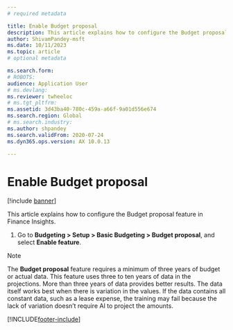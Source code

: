 ```yaml
---
# required metadata

title: Enable Budget proposal
description: This article explains how to configure the Budget proposal feature in Finance Insights.
author: ShivamPandey-msft
ms.date: 10/11/2023
ms.topic: article
# optional metadata

ms.search.form: 
# ROBOTS: 
audience: Application User
# ms.devlang: 
ms.reviewer: twheeloc
# ms.tgt_pltfrm: 
ms.assetid: 3d43ba40-780c-459a-a66f-9a01d556e674
ms.search.region: Global
# ms.search.industry: 
ms.author: shpandey
ms.search.validFrom: 2020-07-24
ms.dyn365.ops.version: AX 10.0.13

---
```

# Enable Budget proposal

[!include [banner](../includes/banner.md)]

This article explains how to configure the Budget proposal feature in Finance Insights.

1. Go to **Budgeting \> Setup \> Basic Budgeting \> Budget proposal**, and select **Enable feature**.

> [!NOTE]
> The **Budget proposal** feature requires a minimum of three years of budget or actual data. This feature uses three to ten years of data in the projections. More than three years of data provides better results. The data itself works best when there is variation in the values. If the data contains all constant data, such as a lease expense, the training may fail because the lack of variation doesn’t require AI to project the amounts.

[!INCLUDE[footer-include](../../includes/footer-banner.md)]
